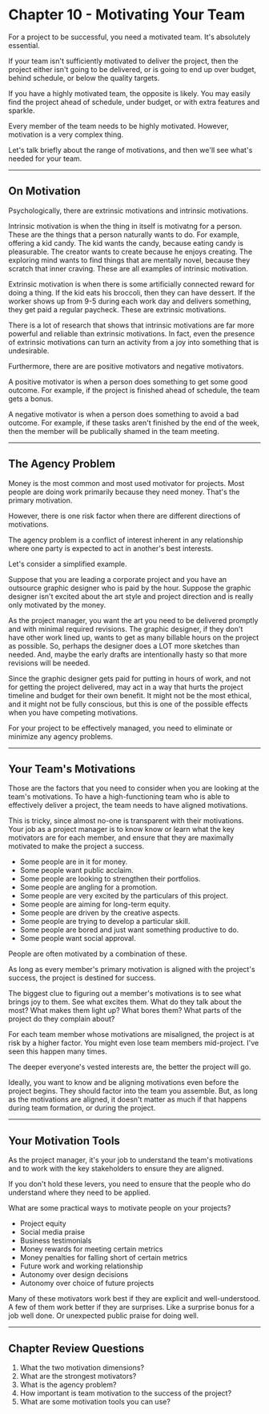 # Chapter 10 - Motivating Your Team

For a project to be successful, you need a motivated team. It's absolutely essential.

If your team isn't sufficiently motivated to deliver the project, then the project either isn't going to be delivered, or is going to end up over budget, behind schedule, or below the quality targets.

If you have a highly motivated team, the opposite is likely. You may easily find the project ahead of schedule, under budget, or with extra features and sparkle.

Every member of the team needs to be highly motivated. However, motivation is a very complex thing.

Let's talk briefly about the range of motivations, and then we'll see what's needed for your team.

---

## On Motivation

Psychologically, there are extrinsic motivations and intrinsic motivations.

Intrinsic motivation is when the thing in itself is motivatng for a person. These are the things that a person naturally wants to do. For example, offering a kid candy. The kid wants the candy, because eating candy is pleasurable. The creator wants to create because he enjoys creating. The exploring mind wants to find things that are mentally novel, because they scratch that inner craving. These are all examples of intrinsic motivation.

Extrinsic motivation is when there is some artificially connected reward for doing a thing. If the kid eats his broccoli, then they can have dessert. If the worker shows up from 9-5 during each work day and delivers something, they get paid a regular paycheck. These are extrinsic motivations.

There is a lot of research that shows that intrinsic motivations are far more powerful and reliable than extrinsic motivations. In fact, even the presence of extrinsic motivations can turn an activity from a joy into something that is undesirable.

Furthermore, there are are positive motivators and negative motivators.

A positive motivator is when a person does something to get some good outcome. For example, if the project is finished ahead of schedule, the team gets a bonus.

A negative motivator is when a person does something to avoid a bad outcome. For example, if these tasks aren't finished by the end of the week, then the member will be publically shamed in the team meeting.

---

## The Agency Problem

Money is the most common and most used motivator for projects. Most people are doing work primarily because they need money. That's the primary motivation.

However, there is one risk factor when there are different directions of motivations.

The agency problem is a conflict of interest inherent in any relationship where one party is expected to act in another's best interests.

Let's consider a simplified example.

Suppose that you are leading a corporate project and you have an outsource graphic designer who is paid by the hour. Suppose the graphic designer isn't excited about the art style and project direction and is really only motivated by the money.

As the project manager, you want the art you need to be delivered promptly and with minimal required revisions. The graphic designer, if they don't have other work lined up, wants to get as many billable hours on the project as possible. So, perhaps the designer does a LOT more sketches than needed. And, maybe the early drafts are intentionally hasty so that more revisions will be needed.

Since the graphic designer gets paid for putting in hours of work, and not for getting the project delivered, may act in a way that hurts the project timeline and budget for their own benefit. It might not be the most ethical, and it might not be fully conscious, but this is one of the possible effects when you have competing motivations.

For your project to be effectively managed, you need to eliminate or minimize any agency problems.

---

## Your Team's Motivations

Those are the factors that you need to consider when you are looking at the team's motivations. To have a high-functioning team who is able to effectively deliver a project, the team needs to have aligned motivations.

This is tricky, since almost no-one is transparent with their motivations. Your job as a project manager is to know know or learn what the key motivators are for each member, and ensure that they are maximally motivated to make the project a success.

- Some people are in it for money.
- Some people want public acclaim.
- Some people are looking to strengthen their portfolios.
- Some people are angling for a promotion.
- Some people are very excited by the particulars of this project.
- Some people are aiming for long-term equity.
- Some people are driven by the creative aspects.
- Some people are trying to develop a particular skill.
- Some people are bored and just want something productive to do.
- Some people want social approval.

People are often motivated by a combination of these.

As long as every member's primary motivation is aligned with the project's success, the project is destined for success.

The biggest clue to figuring out a member's motivations is to see what brings joy to them. See what excites them. What do they talk about the most? What makes them light up? What bores them? What parts of the project do they complain about?

For each team member whose motivations are misaligned, the project is at risk by a higher factor. You might even lose team members mid-project. I've seen this happen many times.

The deeper everyone's vested interests are, the better the project will go.

Ideally, you want to know and be aligning motivations even before the project begins. They should factor into the team you assemble. But, as long as the motivations are aligned, it doesn't matter as much if that happens during team formation, or during the project.

---

## Your Motivation Tools

As the project manager, it's your job to understand the team's motivations and to work with the key stakeholders to ensure they are aligned.

If you don't hold these levers, you need to ensure that the people who do understand where they need to be applied.

What are some practical ways to motivate people on your projects?
- Project equity
- Social media praise
- Business testimonials
- Money rewards for meeting certain metrics
- Money penalties for falling short of certain metrics
- Future work and working relationship
- Autonomy over design decisions
- Autonomy over choice of future projects

Many of these motivators work best if they are explicit and well-understood. A few of them work better if they are surprises. Like a surprise bonus for a job well done. Or unexpected public praise for doing well.

---

## Chapter Review Questions
1. What the two motivation dimensions?
2. What are the strongest motivators?
3. What is the agency problem?
4. How important is team motivation to the success of the project?
5. What are some motivation tools you can use?

